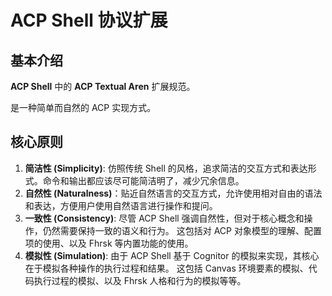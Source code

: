 #  ACP Shell 协议扩展
## 基本介绍
**ACP Shell** 中的 **ACP Textual Aren** 扩展规范。

是一种简单而自然的 ACP 实现方式。

## 核心原则
1.  **简洁性 (Simplicity)**: 仿照传统 Shell 的风格，追求简洁的交互方式和表达形式。命令和输出都应该尽可能简洁明了，减少冗余信息。
2.  **自然性 (Naturalness)**：贴近自然语言的交互方式，允许使用相对自由的语法和表达，方便用户使用自然语言进行操作和提问。
3.  **一致性 (Consistency)**: 尽管 ACP Shell 强调自然性，但对于核心概念和操作，仍然需要保持一致的语义和行为。 这包括对 ACP 对象模型的理解、配置项的使用、以及 Fhrsk 等内置功能的使用。
4.  **模拟性 (Simulation)**: 由于 ACP Shell 基于 Cognitor 的模拟来实现，其核心在于模拟各种操作的执行过程和结果。 这包括 Canvas 环境要素的模拟、代码执行过程的模拟、以及 Fhrsk 人格和行为的模拟等等。
